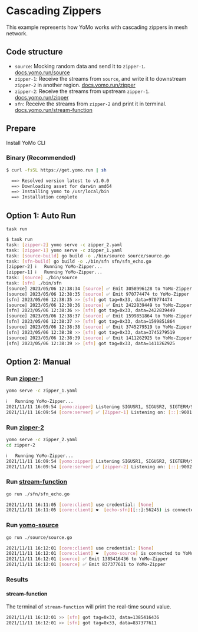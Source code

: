 # Cascading Zippers

This example represents how YoMo works with cascading zippers in mesh network.

## Code structure

- `source`: Mocking random data and send it to `zipper-1`. [docs.yomo.run/source](https://yomo.run/docs/api/source)
- `zipper-1`: Receive the streams from `source`, and write it to downstream `zipper-2` in another region. [docs.yomo.run/zipper](https://yomo.run/docs/cli/zipper)
- `zipper-2`: Receive the streams from upstream `zipper-1`. [docs.yomo.run/zipper](https://yomo.run/docs/cli/zipper)
- `sfn`: Receive the streams from `zipper-2` and print it in terminal. [docs.yomo.run/stream-function](https://yomo.run/docs/api/sfn)

## Prepare

Install YoMo CLI

### Binary (Recommended)

```bash
$ curl -fsSL https://get.yomo.run | sh

  ==> Resolved version latest to v1.0.0
  ==> Downloading asset for darwin amd64
  ==> Installing yomo to /usr/local/bin
  ==> Installation complete
```

## Option 1: Auto Run

`task run`

```bash
$ task run
task: [zipper-2] yomo serve -c zipper_2.yaml
task: [zipper-1] yomo serve -c zipper_1.yaml
task: [source-build] go build -o ./bin/source source/source.go
task: [sfn-build] go build -o ./bin/sfn sfn/sfn_echo.go
[zipper-2] ℹ️   Running YoMo-Zipper...
[zipper-1] ℹ️   Running YoMo-Zipper...
task: [source] ./bin/source
task: [sfn] ./bin/sfn
[source] 2023/05/06 12:38:34 [source] ✅ Emit 3058996128 to YoMo-Zipper
[source] 2023/05/06 12:38:35 [source] ✅ Emit 970774474 to YoMo-Zipper
[sfn] 2023/05/06 12:38:35 >> [sfn] got tag=0x33, data=970774474
[source] 2023/05/06 12:38:36 [source] ✅ Emit 2422839449 to YoMo-Zipper
[sfn] 2023/05/06 12:38:36 >> [sfn] got tag=0x33, data=2422839449
[source] 2023/05/06 12:38:37 [source] ✅ Emit 1599851864 to YoMo-Zipper
[sfn] 2023/05/06 12:38:37 >> [sfn] got tag=0x33, data=1599851864
[source] 2023/05/06 12:38:38 [source] ✅ Emit 3745279519 to YoMo-Zipper
[sfn] 2023/05/06 12:38:38 >> [sfn] got tag=0x33, data=3745279519
[source] 2023/05/06 12:38:39 [source] ✅ Emit 1411262925 to YoMo-Zipper
[sfn] 2023/05/06 12:38:39 >> [sfn] got tag=0x33, data=1411262925
```

## Option 2: Manual

### Run [zipper-1](https://yomo.run/docs/cli/zipper)

```bash
yomo serve -c zipper_1.yaml

ℹ️   Running YoMo-Zipper...
2021/11/11 16:09:54 [yomo:zipper] Listening SIGUSR1, SIGUSR2, SIGTERM/SIGINT..
2021/11/11 16:09:54 [core:server] ✅ [Zipper-1] Listening on: [::]:9001, QUIC: [v1 draft-29], AUTH: [None]
```

### Run [zipper-2](https://yomo.run/docs/cli/zipper)

```bash
yomo serve -c zipper_2.yaml
cd zipper-2

ℹ️   Running YoMo-Zipper...
2021/11/11 16:09:54 [yomo:zipper] Listening SIGUSR1, SIGUSR2, SIGTERM/SIGINT..
2021/11/11 16:09:54 [core:server] ✅ [zipper-2] Listening on: [::]:9002, QUIC: [v1 draft-29], AUTH: [None]
```

### Run [stream-function](https://yomo.run/docs/api/sfn)

```bash
go run ./sfn/sfn_echo.go

2021/11/11 16:11:05 [core:client] use credential: [None]
2021/11/11 16:11:05 [core:client] ❤️  [echo-sfn]([::]:56245) is connected to YoMo-Zipper localhost:9002
```

### Run [yomo-source](https://yomo.run/docs/api/source)

```bash
go run ./source/source.go

2021/11/11 16:12:01 [core:client] use credential: [None]
2021/11/11 16:12:01 [core:client] ❤️  [yomo-source] is connected to YoMo-Zipper localhost:9001
2021/11/11 16:12:01 [source] ✅ Emit 1385416436 to YoMo-Zipper
2021/11/11 16:12:01 [source] ✅ Emit 837377611 to YoMo-Zipper
```

### Results

#### stream-function

The terminal of `stream-function` will print the real-time sound value.

```bash
2021/11/11 16:12:01 >> [sfn] got tag=0x33, data=1385416436
2021/11/11 16:12:01 >> [sfn] got tag=0x33, data=837377611
```
